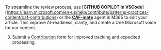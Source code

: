 To streamline the review process, use [**GITHUB COPILOT in VSCode**]((https://learn.microsoft.com/en-us/help/contribute/patterns-practices-content/caf-contributions) or the [**CAF-inate**](https://m365.cloud.microsoft/chat/?titleId=T_823b84f1-27a7-03da-b436-25c35ae8c4b1) agent in M365 to edit your article. This improve AI-readiness, clarity, and create a One Microsoft voice for our content.
 
3. Submit a [Contribution](https://forms.office.com/Pages/ResponsePage.aspx?id=v4j5cvGGr0GRqy180BHbRxxUz-ZV53lLrgTaBjGRmtBUMkhJWUFPREJYUlFHNDVONUsxQ0VZOTFRTS4u) form for improved tracking and expedited processing.


